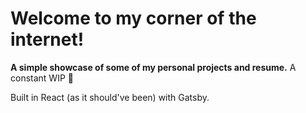 # Welcome to my corner of the internet!

**A simple showcase of some of my personal projects and resume.**
A constant WIP 🚧

Built in React (as it should've been) with Gatsby.

